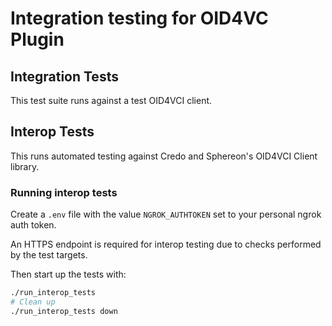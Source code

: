 # Integration testing for OID4VC Plugin

## Integration Tests

This test suite runs against a test OID4VCI client.

## Interop Tests

This runs automated testing against Credo and Sphereon's OID4VCI Client library.


### Running interop tests

Create a `.env` file with the value `NGROK_AUTHTOKEN` set to your personal ngrok auth token.

An HTTPS endpoint is required for interop testing due to checks performed by the test targets.

Then start up the tests with:

```sh
./run_interop_tests
# Clean up
./run_interop_tests down
```
